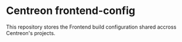 # Centreon frontend-config

This repository stores the Frontend build configuration shared accross Centreon's projects.
